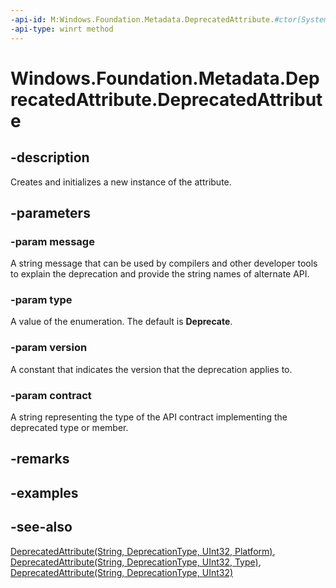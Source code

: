 ```yaml
---
-api-id: M:Windows.Foundation.Metadata.DeprecatedAttribute.#ctor(System.String,Windows.Foundation.Metadata.DeprecationType,System.UInt32,System.String)
-api-type: winrt method
---
```


<!-- Method syntax
public DeprecatedAttribute(System.String message, Windows.Foundation.Metadata.DeprecationType type, System.UInt32 version, System.String contract)
-->

# Windows.Foundation.Metadata.DeprecatedAttribute.DeprecatedAttribute

## -description
Creates and initializes a new instance of the attribute.

## -parameters
### -param message
A string message that can be used by compilers and other developer tools to explain the deprecation and provide the string names of alternate API.

### -param type
A value of the enumeration. The default is **Deprecate**.

### -param version
A constant that indicates the version that the deprecation applies to.

### -param contract
A string representing the type of the API contract implementing the deprecated type or member.

## -remarks

## -examples

## -see-also

[DeprecatedAttribute(String, DeprecationType, UInt32, Platform)](deprecatedattribute_deprecatedattribute_1103216178.md),
[DeprecatedAttribute(String, DeprecationType, UInt32, Type)](deprecatedattribute_deprecatedattribute_1908385198.md),
[DeprecatedAttribute(String, DeprecationType, UInt32)](deprecatedattribute_deprecatedattribute_1976601322.md)
